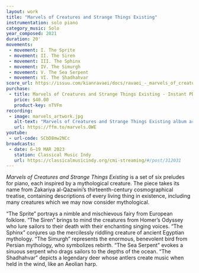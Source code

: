 ```yaml
---
layout: work
title: "Marvels of Creatures and Strange Things Existing"
instrumentation: solo piano
category_music: Solo
year_composed: 2021
duration: 20'
movements:
 - movement: I. The Sprite
 - movement: II. The Siren
 - movement: III. The Sphinx
 - movement: IV. The Simurgh
 - movement: V. The Sea Serpent
 - movement: VI. The Shadhahvar
score_url: https://issuu.com/kianravaei/docs/ravaei_-_marvels_of_creatures_and_strange_things_e
purchase:
 - title: Marvels of Creatures and Strange Things Existing - Instant PDF Download (9 x 12)
   price: $40.00
   product-key: nTVFm
recording:
 - image: marvels_artwork.jpg
   alt-text: "Marvels of Creatures and Strange Things Existing album art"
   url: https://ffm.to/marvels.OWE
youtube:
 - url-code: SCbD8mw2NCc
broadcasts:
 - date: 6–19 MAR 2023
   station: Classical Music Indy
   url: https://classicalmusicindy.org/cmi-streaming/#/post/312031
---
```


<i>Marvels of Creatures and Strange Things Existing</i> is a set of six preludes for piano, each inspired by a mythological creature. The piece takes its name from Zakariya al-Qazwini’s thirteenth-century cosmographical treatise, containing descriptions of every living thing in existence, including many creatures which we may now consider mythological.

“The Sprite” portrays a nimble and mischievous fairy from European folklore. “The Siren” brings to mind the creatures from Homer’s Odyssey who lure sailors to their death with their enchanting singing voices. “The Sphinx” conjures up the mercilessly riddling creature of ancient Egyptian mythology. “The Simurgh” represents the enormous, benevolent bird from Persian mythology, who symbolizes rebirth. “The Sea Serpent” evokes a sinuous serpent who drags sailors to the depths of the ocean. “The Shadhahvar” depicts a legendary deer whose antlers create music when held in the wind, like an Aeolian harp.